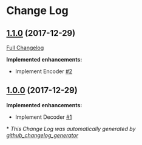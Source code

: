 # Change Log

## [1.1.0](https://github.com/suin/php-json/tree/1.1.0) (2017-12-29)
[Full Changelog](https://github.com/suin/php-json/compare/1.0.0...1.1.0)

**Implemented enhancements:**

- Implement Encoder [\#2](https://github.com/suin/php-json/issues/2)

## [1.0.0](https://github.com/suin/php-json/tree/1.0.0) (2017-12-29)
**Implemented enhancements:**

- Implement Decoder [\#1](https://github.com/suin/php-json/issues/1)



\* *This Change Log was automatically generated by [github_changelog_generator](https://github.com/skywinder/Github-Changelog-Generator)*